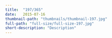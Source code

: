 ```yaml
---
title:  "197/365"
date:   2015-07-16
thumbnail-path: "thumbnails/thumbnail-197.jpg"
full-path: "full-size/full-size-197.jpg"
short-description: "Description"
---
```


